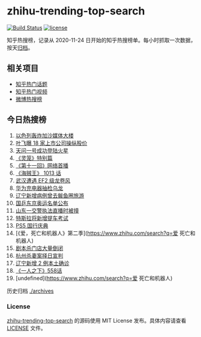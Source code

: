 # zhihu-trending-top-search

[![Build Status](https://github.com/justjavac/zhihu-trending-top-search/workflows/ci/badge.svg?branch=main)](https://github.com/justjavac/zhihu-trending-top-search/actions)
[![license](https://img.shields.io/github/license/justjavac/zhihu-trending-top-search)](https://github.com/justjavac/zhihu-trending-top-search/blob/main/LICENSE)

知乎热搜榜，记录从 2020-11-24 日开始的知乎热搜榜单。每小时抓取一次数据，按天[归档](./archives)。

## 相关项目

- [知乎热门话题](https://github.com/justjavac/zhihu-trending-hot-questions)
- [知乎热门视频](https://github.com/justjavac/zhihu-trending-hot-video)
- [微博热搜榜](https://github.com/justjavac/weibo-trending-hot-search)

## 今日热搜榜

<!-- BEGIN -->
<!-- 最后更新时间 Sun May 16 2021 20:10:22 GMT+0800 (China Standard Time) -->

1. [以色列轰炸加沙媒体大楼](https://www.zhihu.com/search?q=以色列)
2. [叶飞曝 18 家上市公司操纵股价](https://www.zhihu.com/search?q=叶飞)
3. [天问一号成功登陆火星](https://www.zhihu.com/search?q=天问一号)
4. [《灵笼》特别篇](https://www.zhihu.com/search?q=灵笼)
5. [《第十一回》网络首播](https://www.zhihu.com/search?q=第十一回)
6. [《海贼王》 1013 话](https://www.zhihu.com/search?q=海贼王)
7. [武汉遭遇 EF2 级龙卷风](https://www.zhihu.com/search?q=武汉龙卷风)
8. [华为充电器抽检乌龙](https://www.zhihu.com/search?q=华为充电器)
9. [辽宁新增病例曾去鲅鱼圈旅游](https://www.zhihu.com/search?q=辽宁新增)
10. [国乒东京奥运名单公布](https://www.zhihu.com/search?q=国乒奥运名单)
11. [山东一交警执法直播时被撞](https://www.zhihu.com/search?q=山东交警)
12. [特斯拉将新增提车考试](https://www.zhihu.com/search?q=特斯拉提车考试)
13. [PS5 国行庆典](https://www.zhihu.com/search?q=PS5)
14. [《爱，死亡和机器人》第二季](https://www.zhihu.com/search?q=爱 死亡和机器人)
15. [剧本杀门店大量倒闭](https://www.zhihu.com/search?q=剧本杀)
16. [杭州杀妻案择日宣判](https://www.zhihu.com/search?q=杭州杀妻案)
17. [辽宁新增 2 例本土确诊](https://www.zhihu.com/search?q=辽宁新增)
18. [《一人之下》558话](https://www.zhihu.com/search?q=一人之下漫画)
19. [undefined](https://www.zhihu.com/search?q=爱 死亡和机器人)

<!-- END -->

历史归档 [./archives](./archives)

### License

[zhihu-trending-top-search](https://github.com/justjavac/zhihu-trending-top-search)
的源码使用 MIT License 发布。具体内容请查看 [LICENSE](./LICENSE) 文件。

